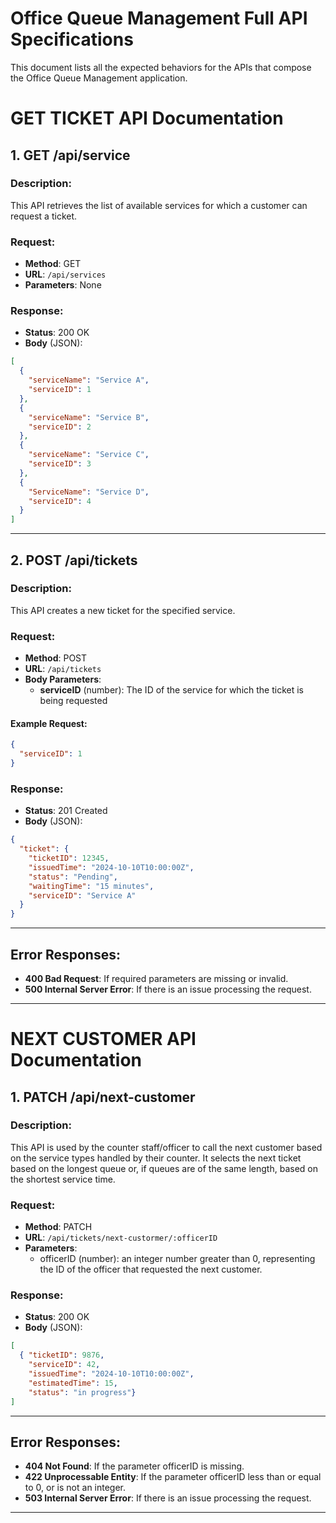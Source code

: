 # Office Queue Management Full API Specifications

This document lists all the expected behaviors for the APIs that compose the Office Queue Management application.


# GET TICKET API Documentation

## 1. GET /api/service

### Description:
This API retrieves the list of available services for which a customer can request a ticket.

### Request:
- **Method**: GET
- **URL**: `/api/services`
- **Parameters**: None

### Response:
- **Status**: 200 OK
- **Body** (JSON):
```json
[
  {
    "serviceName": "Service A",
    "serviceID": 1
  },
  {
    "serviceName": "Service B",
    "serviceID": 2
  },
  {
    "serviceName": "Service C",
    "serviceID": 3
  },
  {
    "ServiceName": "Service D",
    "serviceID": 4
  }
]
```

---

## 2. POST /api/tickets

### Description:
This API creates a new ticket for the specified service.

### Request:
- **Method**: POST
- **URL**: `/api/tickets`
- **Body Parameters**:
    - **serviceID** (number): The ID of the service for which the ticket is being requested

#### Example Request:
```json
{
  "serviceID": 1
}
```

### Response:
- **Status**: 201 Created
- **Body** (JSON):
```json
{
  "ticket": {
    "ticketID": 12345,
    "issuedTime": "2024-10-10T10:00:00Z",
    "status": "Pending",
    "waitingTime": "15 minutes",
    "serviceID": "Service A"
  }
}
```

---

## Error Responses:

- **400 Bad Request**: If required parameters are missing or invalid.
- **500 Internal Server Error**: If there is an issue processing the request.

---


# NEXT CUSTOMER API Documentation

## 1. PATCH /api/next-customer

### Description:

This API is used by the counter staff/officer to call the next customer based on the service types handled by their counter. It selects the next ticket based on the longest queue or, if queues are of the same length, based on the shortest service time.

### Request:
- **Method**: PATCH
- **URL**: `/api/tickets/next-custormer/:officerID`
- **Parameters**: 
  - officerID (number): an integer number greater than 0, representing the ID of the officer that requested the next customer.


### Response:
- **Status**: 200 OK
- **Body** (JSON):
```json
[
  { "ticketID": 9876, 
    "serviceID": 42, 
    "issuedTime": "2024-10-10T10:00:00Z", 
    "estimatedTime": 15,
    "status": "in progress"}
]
```

---

## Error Responses:

- **404 Not Found**: If the parameter officerID is missing.
- **422 Unprocessable Entity**: If the parameter officerID less than or equal to 0, or is not an integer.
- **503 Internal Server Error**: If there is an issue processing the request.

---

